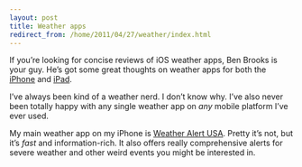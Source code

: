 ```yaml
---
layout: post
title: Weather apps
redirect_from: /home/2011/04/27/weather/index.html
---
```

<p>If you’re looking for concise reviews of iOS weather apps, Ben Brooks is your guy. He’s got some great thoughts on weather apps for both the <a href="http://brooksreview.net/2011/04/weather/">iPhone</a> and <a href="http://brooksreview.net/2011/04/seasonality/">iPad</a>.</p>
<p>I’ve always been kind of a weather nerd. I don’t know why. I’ve also never been totally happy with any single weather app on <em>any</em> mobile platform I’ve ever used.</p>
<p>My main weather app on my iPhone is <a href="http://itunes.apple.com/us/app/weather-alert-usa/id314502416?mt=8">Weather Alert USA</a>. Pretty it’s not, but it’s <em>fast</em> and information-rich. It also offers really comprehensive alerts for severe weather and other weird events you might be interested in.</p>
